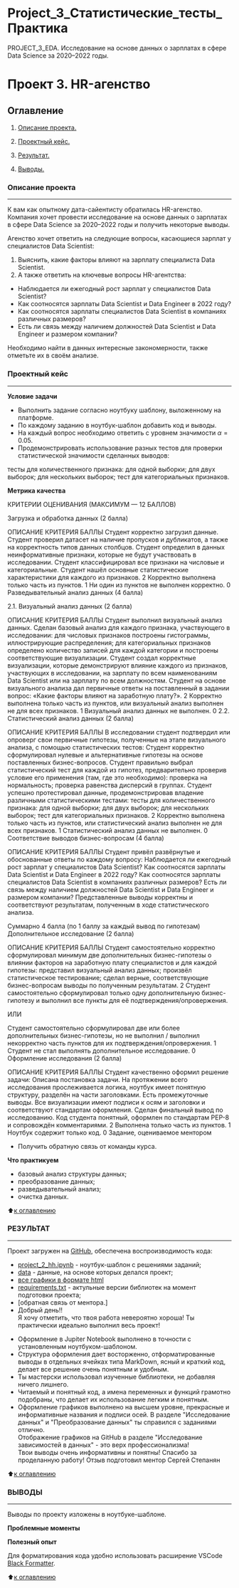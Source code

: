 # Project_3_Статистические_тесты_Практика
PROJECT_3_EDA. Исследование на основе данных о зарплатах в сфере Data Science за 2020–2022 годы.
# Проект 3. HR-агенство

## Оглавление

1. [Описание проекта.](https://github.com/Petrleon85/Project_2_hh/blob/main/README.md#описание-проекта)

1. [Проектный кейс.](https://github.com/Petrleon85/Project_2_hh/blob/main/README.md#проектный-кейс)

1. [Результат.](https://github.com/Petrleon85/Project_2_hh/blob/main/README.md#результат)

1. [Выводы.](https://github.com/Petrleon85/Project_2_hh/blob/main/README.md#выводы)

### Описание проекта
---

К вам как опытному дата-сайентисту обратилась HR-агенство. Компания хочет провести исследование на основе данных о зарплатах в сфере Data Science за 2020–2022 годы и получить некоторые выводы.

Агенство хочет ответить на следующие вопросы, касающиеся зарплат у специалистов Data Scientist:

1. Выяснить, какие факторы влияют на зарплату специалиста Data Scientist.
2. А также ответить на ключевые вопросы HR-агентства:
- Наблюдается ли ежегодный рост зарплат у специалистов Data Scientist?
- Как соотносятся зарплаты Data Scientist и Data Engineer в 2022 году?
- Как соотносятся зарплаты специалистов Data Scientist в компаниях различных размеров?
- Есть ли связь между наличием должностей Data Scientist и Data Engineer и размером компании?

Необходимо найти в данных интересные закономерности, также отметьте их в своём анализе.

### Проектный кейс

---

**Условие задачи**

* Выполнить задание согласно ноутбуку шаблону, выложенному на платформе. 
* По каждому заданию в ноутбук-шаблон добавить код и выводы.
* На каждый вопрос необходимо ответить с уровнем значимости $\alpha=0.05$.
* Продемонстрировать использование разных тестов для проверки статистической значимости сделанных выводов:

тесты для количественного признака:
для одной выборки;
для двух выборок;
для нескольких выборок;
тест для категориальных признаков.

**Метрика качества**

КРИТЕРИИ ОЦЕНИВАНИЯ (МАКСИМУМ — 12 БАЛЛОВ)

Загрузка и обработка данных (2 балла)

ОПИСАНИЕ КРИТЕРИЯ	БАЛЛЫ
Студент корректно загрузил данные.
Студент проверил датасет на наличие пропусков и дубликатов, а также на корректность типов данных столбцов.
Студент определил в данных неинформативные признаки, которые не будут участвовать в исследовании.
Студент классифицировал все признаки на числовые и категориальные.
Студент нашёл основные статистические характеристики для каждого из признаков.
2
Корректно выполнена только часть из пунктов.	1
Ни один из пунктов не выполнен корректно.	0
Разведывательный анализ данных (4 балла)

2.1. Визуальный анализ данных (2 балла)

ОПИСАНИЕ КРИТЕРИЯ	БАЛЛЫ
Студент выполнил визуальный анализ данных.
Сделан базовый анализ для каждого признака, участвующего в исследовании:
для числовых признаков построены гистограммы, иллюстрирующие распределения;
для категориальных признаков определено количество записей для каждой категории и построены соответствующие визуализации.
Студент создал корректные визуализации, которые демонстрируют влияние каждого из признаков, участвующих в исследовании, на зарплату по всем наименованиям Data Scientist или на зарплату по всем должностям.
Студент на основе визуального анализа дал первичные ответы на поставленный в задании вопрос: «Какие факторы влияют на заработную плату?».
2
Корректно выполнена только часть из пунктов, или визуальный анализ выполнен не для всех признаков.	1
Визуальный анализ данных не выполнен.	0
2.2. Статистический анализ данных (2 балла)

ОПИСАНИЕ КРИТЕРИЯ	БАЛЛЫ
В исследовании студент подтвердил или опроверг свои первичные гипотезы, полученные на этапе визуального анализа, с помощью статистических тестов:
Студент корректно сформулировал нулевые и альтернативные гипотезы на основе поставленных бизнес-вопросов.
Студент правильно выбрал статистический тест для каждой из гипотез, предварительно проверив условие его применения (там, где это необходимо):
проверка на нормальность;
проверка равенства дисперсий в группах.
Студент успешно протестировал данные, продемонстрировав владение различными статистическими тестами:
тесты для количественного признака:
для одной выборки;
для двух выборок;
для нескольких выборок;
тест для категориальных признаков.
2
Корректно выполнена только часть из пунктов, или статистический анализ выполнен не для всех признаков.	1
Статистический анализ данных не выполнен.	0
Соответствие выводов бизнес-вопросам (4 балла)

ОПИСАНИЕ КРИТЕРИЯ	БАЛЛЫ
Студент привёл развёрнутые и обоснованные ответы по каждому вопросу:
Наблюдается ли ежегодный рост зарплат у специалистов Data Scientist?
Как соотносятся зарплаты Data Scientist и Data Engineer в 2022 году?
Как соотносятся зарплаты специалистов Data Scientist в компаниях различных размеров?
Есть ли связь между наличием должностей Data Scientist и Data Engineer и размером компании?
Представленные выводы корректны и соответствуют результатам, полученным в ходе статистического анализа.

Cуммарно 4 балла (по 1 баллу за каждый вывод по гипотезам)
Дополнительное исследование (2 балла)

ОПИСАНИЕ КРИТЕРИЯ	БАЛЛЫ
Студент самостоятельно корректно сформулировал минимум две дополнительных бизнес-гипотезы о влиянии факторов на заработную плату специалистов и для каждой гипотезы:
представил визуальный анализ данных;
произвёл статистическое тестирование;
сделал верные, соответствующие бизнес-вопросам выводы по полученным результатам.
2
Студент самостоятельно сформулировал только одну дополнительную бизнес-гипотезу и выполнил все пункты для её подтверждения/опровержения.

ИЛИ

Студент самостоятельно сформулировал две или более дополнительных бизнес-гипотезы, но не выполнил / выполнил некорректно часть пунктов для их подтверждения/опровержения.	1
Студент не стал выполнять дополнительное исследование.	0
Оформление исследования (2 балла)

ОПИСАНИЕ КРИТЕРИЯ	БАЛЛЫ
Студент качественно оформил решение задачи:
Описана постановка задачи.
На протяжении всего исследования прослеживается логика, ноутбук имеет понятную структуру, разделён на части заголовками.
Есть промежуточные выводы.
Все визуализации имеют подписи к осям и заголовки и соответствуют стандартам оформления.
Сделан финальный вывод по исследованию.
Код студента понятный, оформлен по стандартам PEP-8 и сопровождён комментариями.
2
Выполнена только часть из пунктов.	1
Ноутбук содержит только код.	0
Задание, оцениваемое ментором
* Получить обратную связь от команды курса.

**Что практикуем**

* базовый анализ структуры данных;
* преобразование данных;
* разведывательный анализ;
* очистка данных.


⬆️[к оглавлению](https://github.com/Petrleon85/Project_2_hh/blob/main/README.md#оглавление)

### РЕЗУЛЬТАТ

---

Проект загружен на [GitHub](https://github.com/Petrleon85/Project_2_hh.git), обеспечена воспроизводимость кода:

*   [project_2_hh.ipynb]((Project_2_hh.ipynb)) - ноутбук-шаблон с решениями заданий;
*   [data](https://drive.google.com/drive/folders/1l4yg8CEw5fBAQIi6J3NNf21YBwysMBAh?usp=drive_link) - данные, на основе которых делался проект;
*   [все графики в формате html](https://drive.google.com/drive/folders/1dO4_uAtK_D7VnGWpd1Ft6YVEEuEul59m?usp=drive_link)
*   [requirements.txt](requirements.txt) - актульные версии библиотек на момент подготовки проекта;
*   [обратная связь от ментора.]
*   Добрый день!!  
Я хочу отметить, что твоя работа невероятно хороша! Ты практически идеально выполнил весь проект!
- Оформление в Jupiter Notebook выполнено в точности с установленным ноутбуком-шаблоном.
- Структура оформления дает восторженно, отформатированные выводы в отдельных ячейках типа MarkDown, ясный и краткий код, делает все решение очень понятным и удобным.
- Ты мастерски использовал изученные библиотеки, не добавляя ничего лишнего.
- Читаемый и понятный код, а имена переменных и функций грамотно подобраны, что делает их использование легким и понятным.
- Оформление графиков выполнено на высшем уровне, прекрасные и информативные названия и подписи осей.
В разделе "Исследование данных" и "Преобразование данных" ты справился с заданиями отлично.  
Отображение графиков на GitHub в разделе "Исследование зависимостей в данных" - это верх профессионализма!  
Твои выводы очень информативны и понятны!
Спасибо за проделанную работу!
Отзыв подготовил ментор Сергей Степанян

⬆️[к оглавлению](https://github.com/Petrleon85/Project_2_hh/blob/main/README.md#оглавление)

### ВЫВОДЫ

---

Выводы по проекту изложены в ноутбуке-шаблоне.

**Проблемные моменты**


**Полезный опыт**

Для форматирования кода удобно использовать расширение VSCode [Black Formatter](https://marketplace.visualstudio.com/items?itemName=ms-python.black-formatter).



⬆️[к оглавлению](https://github.com/Petrleon85/Project_2_hh/blob/main/README.md#оглавление)
